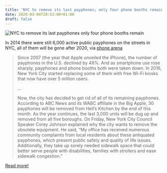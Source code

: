```yaml
---
title: 'NYC to remove its last payphones; only four phone booths remain'
date: 2020-03-04T20:53:00+01:00
draft: false
---
```


![NYC to remove its last payphones only four phone booths remain](https://cdn-blog.adafruit.com/uploads/2020/03/INYC-to-remove-its-last-payphones-only-four-phone-booths-remain.jpg "NYC-to-remove-its-last-payphones-only-four-phone-booths-remain.jpg")

In 2014 there were still 6,000 active public payphones on the streets in NYC, all of them will be gone after 2020, via [phone arena](https://www.phonearena.com/news/last-new-york-city-payphones-are-being-removed_id122651)

> Since 2007 (the year that Apple unveiled the iPhone), the number of payphones in the U.S. declined by 48%. And as smartphone use rose sharply, payphones and phone booths both were taken down. In 2016, New York City started replacing some of them with free Wi-Fi kiosks that now have over 5 million users.
> 
> …
> 
> Now, the city has decided to get rid of all of its remaining payphones. According to ABC News and its WABC affiliate in the Big Apple, 30 payphones will be removed from Hell’s Kitchen by the end of this month. As the year continues, the last 3,000 units will be dug up and removed from all five boroughs. On Friday, New York City Council Speaker Corey Johnson explained why the city wants to remove the obsolete equipment. He said, “My office has received numerous community complaints from local residents about these antiquated payphones, which present public safety and quality of life issues. Additionally, they take up sorely needed sidewalk space that could better serve people with disabilities, families with strollers and ease sidewalk congestion.”

[Read more!](https://www.phonearena.com/news/last-new-york-city-payphones-are-being-removed_id122651)